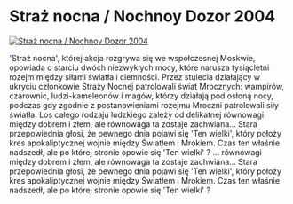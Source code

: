 Straż nocna / Nochnoy Dozor 2004 
=============
[![Straż nocna / Nochnoy Dozor 2004 ](http://vidos.pl/images/player.gif)](http://vidos.pl/straz-nocna-nochnoy-dozor-2004)

 'Straż nocna', której akcja rozgrywa się we współczesnej Moskwie, opowiada o starciu dwóch niezwykłych mocy, które narusza tysiącletni rozejm między siłami światła i ciemności. Przez stulecia działający w ukryciu członkowie Straży Nocnej patrolowali świat Mrocznych: wampirów, czarownic, ludzi-kameleonów i magów, którzy działają pod osłoną nocy, podczas gdy zgodnie z postanowieniami rozejmu Mroczni patrolowali siły światła. Los całego rodzaju ludzkiego zależy od delikatnej równowagi między dobrem i złem, ale równowaga ta zostaje zachwiana... Stara przepowiednia głosi, że pewnego dnia pojawi się 'Ten wielki', który położy kres apokaliptycznej wojnie między Światłem i Mrokiem. Czas ten właśnie nadszedł, ale po której stronie opowie się 'Ten wielki' ?  ... równowagi między dobrem i złem, ale równowaga ta zostaje zachwiana... Stara przepowiednia głosi, że pewnego dnia pojawi się 'Ten wielki', który położy kres apokaliptycznej wojnie między Światłem i Mrokiem. Czas ten właśnie nadszedł, ale po której stronie opowie się 'Ten wielki' ?
